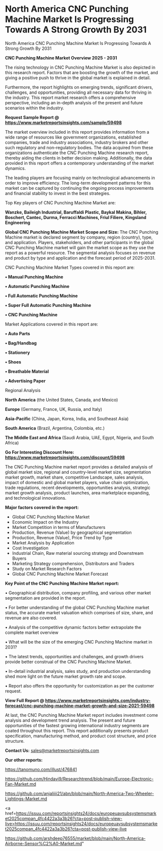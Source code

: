 # North America CNC Punching Machine Market Is Progressing Towards A Strong Growth By 2031
North America CNC Punching Machine Market Is Progressing Towards A Strong Growth By 2031

<Strong> CNC Punching Machine Market Overview 2025 - 2031</strong>

The rising technology in CNC Punching Machine Market is also depicted in this research report. Factors that are boosting the growth of the market, and giving a positive push to thrive in the global market is explained in detail.

Furthermore, the report highlights on emerging trends, significant drivers, challenges, and opportunities, providing all necessary data for thriving in the industry. This report market research offers a comprehensive perspective, including an in-depth analysis of the present and future scenarios within the industry.

<strong>Request Sample Report @ <a href=https://www.marketreportsinsights.com/sample/59498>https://www.marketreportsinsights.com/sample/59498</a></strong>

The market overview included in this report provides information from a wide range of resources like government organizations, established companies, trade and industry associations, industry brokers and other such regulatory and non-regulatory bodies. The data acquired from these organizations authenticate the CNC Punching Machine research report, thereby aiding the clients in better decision making. Additionally, the data provided in this report offers a contemporary understanding of the market dynamics.

The leading players are focusing mainly on technological advancements in order to improve efficiency. The long-term development patterns for this market can be captured by continuing the ongoing process improvements and financial stability to invest in the best strategies.

Top Key players of CNC Punching Machine Market are:

<strong>Wanzke, Baileigh Industrial, Baruffaldi Plastic, Baykal Makina, Bihler, Boschert, Cantec, Durma, Ferracci Machines, Friul Filiere, Kingsland Engineering</strong>

<strong><b>Global CNC Punching Machine Market Scope and Size:</b></strong>
The CNC Punching Machine market is declared segment by company, region (country), type, and application. Players, stakeholders, and other participants in the global CNC Punching Machine market will gain the market scope as they use the report as a powerful resource. The segmental analysis focuses on revenue and product by type and application and the forecast period of 2025-2031.

CNC Punching Machine Market Types covered in this report are:

<strong>• Manual Punching Machine

• Automatic Punching Machine

• Full Automatic Punching Machine

• Super Full Automatic Punching Machine

• CNC Punching Machine</strong>

Market Applications covered in this report are:

<strong>• Auto Parts

• Bag/Handbag

• Stationery

• Shoes

• Breathable Material

• Advertising Paper</strong> 

Regional Analysis

<strong>North America</strong> (the United States, Canada, and Mexico)

<strong>Europe</strong> (Germany, France, UK, Russia, and Italy)

<strong>Asia-Pacific</strong> (China, Japan, Korea, India, and Southeast Asia)

<strong>South America</strong> (Brazil, Argentina, Colombia, etc.)

<strong>The Middle East and Africa</strong> (Saudi Arabia, UAE, Egypt, Nigeria, and South Africa)

<strong>Go For Interesting Discount Here: <a href=https://www.marketreportsinsights.com/discount/59498>https://www.marketreportsinsights.com/discount/59498</a></strong>

The CNC Punching Machine market report provides a detailed analysis of global market size, regional and country-level market size, segmentation market growth, market share, competitive Landscape, sales analysis, impact of domestic and global market players, value chain optimization, trade regulations, recent developments, opportunities analysis, strategic market growth analysis, product launches, area marketplace expanding, and technological innovations.

<strong><b>Major factors covered in the report:</b></strong>
<ul>
  <li>Global CNC Punching Machine Market </li>
  <li>Economic Impact on the Industry</li>
  <li>Market Competition in terms of Manufacturers</li>
  <li>Production, Revenue (Value) by geographical segmentation</li>
  <li>Production, Revenue (Value), Price Trend by Type</li>
  <li>Market Analysis by Application</li>
  <li>Cost Investigation</li>
  <li>Industrial Chain, Raw material sourcing strategy and Downstream Buyers</li>
  <li>Marketing Strategy comprehension, Distributors and Traders</li>
  <li>Study on Market Research Factors</li>
  <li>Global CNC Punching Machine Market Forecast</li>
</ul>

<strong><b>Key Point of the CNC Punching Machine Market report:</b></strong>

• Geographical distribution, company profiling, and various other market segmentation are provided in the report.

• For better understanding of the global CNC Punching Machine market status, the accurate market valuation which comprises of size, share, and revenue are also covered.

• Analysis of the competitive dynamic factors better extrapolate the complete market overview

• What will be the size of the emerging CNC Punching Machine market in 2031?

• The latest trends, opportunities and challenges, and growth drivers provide better construal of the CNC Punching Machine Market.

• In-detail industrial analysis, sales study, and production understanding shed more light on the future market growth rate and scope.

• Report also offers the opportunity for customization as per the customer request.

<strong><b>View Full Report @ <a href=https://www.marketreportsinsights.com/industry-forecast/cnc-punching-machine-market-growth-and-size-2021-59498>https://www.marketreportsinsights.com/industry-forecast/cnc-punching-machine-market-growth-and-size-2021-59498</a></b></strong>


At last, the CNC Punching Machine Market report includes investment come analysis and development trend analysis. The present and future opportunities of the fastest growing international industry segments are coated throughout this report. This report additionally presents product specification, manufacturing method, and product cost structure, and price structure.

<strong>Contact Us:</strong>
sales@marketreportsinsights.com

<strong>Our other reports:</strong>

<a href=https://tanomuno.com/illust/476841>https://tanomuno.com/illust/476841</a>

<a href=https://github.com/Hindavi9/Researchtrend/blob/main/Europe-Electronic-Fan-Market.md>https://github.com/Hindavi9/Researchtrend/blob/main/Europe-Electronic-Fan-Market.md</a>

<a href=https://github.com/anjaliiii21/abn/blob/main/North-America-Two-Wheeler-Lightings-Market.md>https://github.com/anjaliiii21/abn/blob/main/North-America-Two-Wheeler-Lightings-Market.md</a>

<a href=https://issuu.com/reportsinsights24/docs/europeuavsubsystemsmarket2025compan_4fc4422a3a3b26?cta=post-publish-view-live>https://issuu.com/reportsinsights24/docs/europeuavsubsystemsmarket2025compan_4fc4422a3a3b26?cta=post-publish-view-live</a>

<a href=https://github.com/arshdeep76555/market/blob/main/North-America-Airborne-Sensor%C2%A0-Market.md>https://github.com/arshdeep76555/market/blob/main/North-America-Airborne-Sensor%C2%A0-Market.md</a>"
